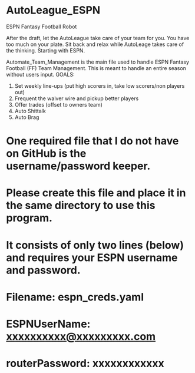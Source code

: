 # AutoLeague_ESPN
ESPN Fantasy Football Robot

After the draft, let the AutoLeague take care of your team for you. You have too much
on your plate. Sit back and relax while AutoLeage takes care of the thinking. Starting
with ESPN.


Automate_Team_Management is the main file used to handle ESPN Fantasy Football (FF)
Team Management. This is meant to handle an entire season without users input.
GOALS:
1) Set weekly line-ups (put high scorers in, take low scorers/non players out)
2) Frequent the waiver wire and pickup better players
3) Offer trades (offset to owners team)
4) Auto Shittalk
4) Auto Brag

# One required file that I do not have on GitHub is the username/password keeper.
# Please create this file and place it in the same directory to use this program.
# It consists of only two lines (below) and requires your ESPN username and password.
# Filename: espn_creds.yaml
# ESPNUserName: xxxxxxxxxx@xxxxxxxxx.com
# routerPassword: xxxxxxxxxxxx
